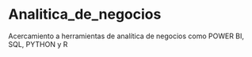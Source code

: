 # Analitica_de_negocios
Acercamiento a herramientas de analítica de negocios como  POWER BI, SQL, PYTHON y R
